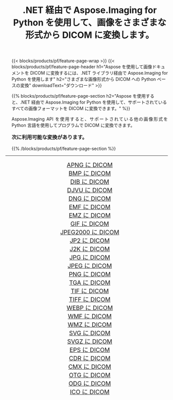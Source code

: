 ﻿---
title: .NET 経由で Aspose.Imaging for Python を使用して、画像をさまざまな形式から DICOM に変換します。 
weight: 3920
url: /ja/python-net/conversion/to/dicom/ 
lang: ja
langdirlevel: 2
locales: zh-hans,ja,it,ru,de,es,fr,nl,id,lt,pl,pt,vi,tr,ko,zh-hant,ar,hi,th,sv,cs,uk,he
description: .NET ライブラリ経由で Aspose.Imaging for Python を使用して、さまざまな形式から DICOM に変換できます。
---

{{< blocks/products/pf/feature-page-wrap >}}
{{< blocks/products/pf/feature-page-header h1="Aspose を使用して画像ドキュメントを DICOM に変換するには、.NET ライブラリ経由で Aspose.Imaging for Python を使用します" h2="さまざまな画像形式から DICOM への Python ベースの変換" downloadText="ダウンロード" >}}


{{% blocks/products/pf/feature-page-section  h2="Aspose を使用すると、.NET 経由で Aspose.Imaging for Python を使用して、サポートされているすべての画像フォーマットを DICOM に変換できます。" %}}
<p align=justify>Aspose.Imaging API を使用すると、サポートされている他の画像形式を Python 言語を使用してプログラムで DICOM に変換できます。</p>
<h3 style="margin-top:16px;">
次に利用可能な変換があります。
</h3>
{{% /blocks/products/pf/feature-page-section %}}
<div class="container-fluid productfamilypage bg-gray">
    <div class="convertypes bg-gray agp-content section">
        <div class="container">
		<hr style="margin-left:-20px;"/>
		<div class="row other-converters" style="gap: 10px;font-size: 19px;text-align:center;">
		    <div class='col-md-3 other-converter remove-lp remove-rp'><a href="/imaging/ja/python-net/conversion/apng-to-dicom/" style="padding:15px;">APNG に DICOM</a></div>
<div class='col-md-3 other-converter remove-lp remove-rp'><a href="/imaging/ja/python-net/conversion/bmp-to-dicom/" style="padding:15px;">BMP に DICOM</a></div>
<div class='col-md-3 other-converter remove-lp remove-rp'><a href="/imaging/ja/python-net/conversion/dib-to-dicom/" style="padding:15px;">DIB に DICOM</a></div>
<div class='col-md-3 other-converter remove-lp remove-rp'><a href="/imaging/ja/python-net/conversion/djvu-to-dicom/" style="padding:15px;">DJVU に DICOM</a></div>
<div class='col-md-3 other-converter remove-lp remove-rp'><a href="/imaging/ja/python-net/conversion/dng-to-dicom/" style="padding:15px;">DNG に DICOM</a></div>
<div class='col-md-3 other-converter remove-lp remove-rp'><a href="/imaging/ja/python-net/conversion/emf-to-dicom/" style="padding:15px;">EMF に DICOM</a></div>
<div class='col-md-3 other-converter remove-lp remove-rp'><a href="/imaging/ja/python-net/conversion/emz-to-dicom/" style="padding:15px;">EMZ に DICOM</a></div>
<div class='col-md-3 other-converter remove-lp remove-rp'><a href="/imaging/ja/python-net/conversion/gif-to-dicom/" style="padding:15px;">GIF に DICOM</a></div>
<div class='col-md-3 other-converter remove-lp remove-rp'><a href="/imaging/ja/python-net/conversion/jpeg2000-to-dicom/" style="padding:15px;">JPEG2000 に DICOM</a></div>
<div class='col-md-3 other-converter remove-lp remove-rp'><a href="/imaging/ja/python-net/conversion/jp2-to-dicom/" style="padding:15px;">JP2 に DICOM</a></div>
<div class='col-md-3 other-converter remove-lp remove-rp'><a href="/imaging/ja/python-net/conversion/j2k-to-dicom/" style="padding:15px;">J2K に DICOM</a></div>
<div class='col-md-3 other-converter remove-lp remove-rp'><a href="/imaging/ja/python-net/conversion/jpg-to-dicom/" style="padding:15px;">JPG に DICOM</a></div>
<div class='col-md-3 other-converter remove-lp remove-rp'><a href="/imaging/ja/python-net/conversion/jpeg-to-dicom/" style="padding:15px;">JPEG に DICOM</a></div>
<div class='col-md-3 other-converter remove-lp remove-rp'><a href="/imaging/ja/python-net/conversion/png-to-dicom/" style="padding:15px;">PNG に DICOM</a></div>
<div class='col-md-3 other-converter remove-lp remove-rp'><a href="/imaging/ja/python-net/conversion/tga-to-dicom/" style="padding:15px;">TGA に DICOM</a></div>
<div class='col-md-3 other-converter remove-lp remove-rp'><a href="/imaging/ja/python-net/conversion/tif-to-dicom/" style="padding:15px;">TIF に DICOM</a></div>
<div class='col-md-3 other-converter remove-lp remove-rp'><a href="/imaging/ja/python-net/conversion/tiff-to-dicom/" style="padding:15px;">TIFF に DICOM</a></div>
<div class='col-md-3 other-converter remove-lp remove-rp'><a href="/imaging/ja/python-net/conversion/webp-to-dicom/" style="padding:15px;">WEBP に DICOM</a></div>
<div class='col-md-3 other-converter remove-lp remove-rp'><a href="/imaging/ja/python-net/conversion/wmf-to-dicom/" style="padding:15px;">WMF に DICOM</a></div>
<div class='col-md-3 other-converter remove-lp remove-rp'><a href="/imaging/ja/python-net/conversion/wmz-to-dicom/" style="padding:15px;">WMZ に DICOM</a></div>
<div class='col-md-3 other-converter remove-lp remove-rp'><a href="/imaging/ja/python-net/conversion/svg-to-dicom/" style="padding:15px;">SVG に DICOM</a></div>
<div class='col-md-3 other-converter remove-lp remove-rp'><a href="/imaging/ja/python-net/conversion/svgz-to-dicom/" style="padding:15px;">SVGZ に DICOM</a></div>
<div class='col-md-3 other-converter remove-lp remove-rp'><a href="/imaging/ja/python-net/conversion/eps-to-dicom/" style="padding:15px;">EPS に DICOM</a></div>
<div class='col-md-3 other-converter remove-lp remove-rp'><a href="/imaging/ja/python-net/conversion/cdr-to-dicom/" style="padding:15px;">CDR に DICOM</a></div>
<div class='col-md-3 other-converter remove-lp remove-rp'><a href="/imaging/ja/python-net/conversion/cmx-to-dicom/" style="padding:15px;">CMX に DICOM</a></div>
<div class='col-md-3 other-converter remove-lp remove-rp'><a href="/imaging/ja/python-net/conversion/otg-to-dicom/" style="padding:15px;">OTG に DICOM</a></div>
<div class='col-md-3 other-converter remove-lp remove-rp'><a href="/imaging/ja/python-net/conversion/odg-to-dicom/" style="padding:15px;">ODG に DICOM</a></div>
<div class='col-md-3 other-converter remove-lp remove-rp'><a href="/imaging/ja/python-net/conversion/ico-to-dicom/" style="padding:15px;">ICO に DICOM</a></div>
                </div>
        </div>
    </div>
</div>
<br/>

